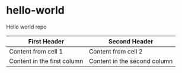 # hello-world
Hello world repo

First Header | Second Header
------------ | -------------
Content from cell 1 | Content from cell 2
Content in the first column | Content in the second column

